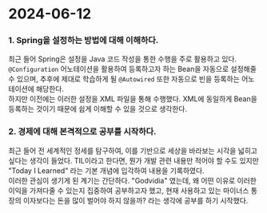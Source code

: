 # 2024-06-12

### 1. Spring을 설정하는 방법에 대해 이해하다.

최근 들어 Spring은 설정을 Java 코드 작성을 통한 수행을 주로 활용하고 있다. `@Configuration` 어노테이션을 활용하여 등록하고자 하는 Bean을 자동으로 설정해줄 수 있으며, 추후에 제대로 학습하게 될 `@Autowired` 또한 자동으로 빈을 등록하는 어노테이션에 해당한다.  
하지만 이전에는 이러한 설정을 XML 파일을 통해 수행했다. XML에 동일하게 Bean을 등록하는 것이기 때문에 쉽게 이해할 수 있을 것으로 생각한다.

### 2. 경제에 대해 본격적으로 공부를 시작하다.

최근 들어 전 세계적인 정세를 탐구하여, 이를 기반으로 세상을 바라보는 시각을 넓히고 싶다는 생각이 들었다. TIL이라고 한다면, 뭔가 개발 관련 내용만 적어야 할 수도 있지만 "Today I Learned" 라는 기본 개념에 입각하여 내용을 기록하였다.  
이러한 관심이 생기게 된 계기는 간단하다. "Godvidia" 였는데, 왜 어떤 이유로 이러한 이익을 가져다줄 수 있는지 집중하여 공부하고자 했고, 현재 사용하고 있는 마이너스 통장의 이자보다는 돈을 많이 벌어야 하지 않을까? 라는 생각에 공부를 하기 시작했다.
